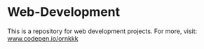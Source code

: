 # Web-Development
This is a repository for web development projects.
For more, visit:
www.codepen.io/ornkkk
